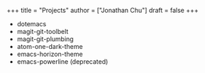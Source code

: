 +++
title = "Projects"
author = ["Jonathan Chu"]
draft = false
+++

-   dotemacs
-   magit-git-toolbelt
-   magit-git-plumbing
-   atom-one-dark-theme
-   emacs-horizon-theme
-   emacs-powerline (deprecated)
